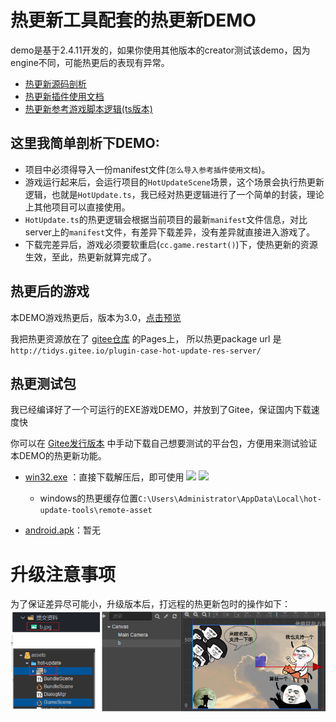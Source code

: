 # 热更新工具配套的热更新DEMO
demo是基于2.4.11开发的，如果你使用其他版本的creator测试该demo，因为engine不同，可能热更后的表现有异常。
- [热更新源码剖析](https://juejin.cn/post/7281486769290215461)
- [热更新插件使用文档](https://tidys.github.io/plugin-docs-oneself/docs/hot-update-tools/)
- [热更新参考游戏脚本逻辑(ts版本)](assets/hot-update/HotUpdate.ts) 

## 这里我简单剖析下DEMO:
- 项目中必须得导入一份manifest文件(`怎么导入参考插件使用文档`)。
- 游戏运行起来后，会运行项目的`HotUpdateScene`场景，这个场景会执行热更新逻辑，也就是`HotUpdate.ts`，我已经对热更逻辑进行了一个简单的封装，理论上其他项目可以直接使用。
- `HotUpdate.ts`的热更逻辑会根据当前项目的最新`manifest`文件信息，对比server上的`manifest`文件，有差异下载差异，没有差异就直接进入游戏了。
- 下载完差异后，游戏必须要软重启(`cc.game.restart()`)下，使热更新的资源生效，至此，热更新就算完成了。

## 热更后的游戏
本DEMO游戏热更后，版本为3.0，[点击预览](http://tidys.gitee.io/plugin-case-hot-update-res-server/web-mobile/)

我把热更资源放在了 [gitee仓库](https://gitee.com/tidys/plugin-case-hot-update-res-server) 的Pages上，
所以热更package url 是 `http://tidys.gitee.io/plugin-case-hot-update-res-server/`

## 热更测试包
我已经编译好了一个可运行的EXE游戏DEMO，并放到了Gitee，保证国内下载速度快

你可以在 [Gitee发行版本](https://gitee.com/tidys/plugin-case-hot-update-res-server/releases/1.0.0) 中手动下载自己想要测试的平台包，方便用来测试验证本DEMO的热更新功能。
- [win32.exe](https://files.gitee.com/group1/M00/10/CF/wKgCNF9Awp6ALnIPAhk1n2gTocE199.zip?token=203e5951353022467fbda42b083cff74&ts=1598080968&attname=win32.zip&disposition=attachment) ：直接下载解压后，即可使用 
  ![](doc/285ce852.png)
  ![](doc/win-use.gif)
  - windows的热更缓存位置`C:\Users\Administrator\AppData\Local\hot-update-tools\remote-asset`

- [android.apk]()：暂无

# 升级注意事项
为了保证差异尽可能小，升级版本后，打远程的热更新包时的操作如下：
![](./doc/upgrade-pack-remote.png)



